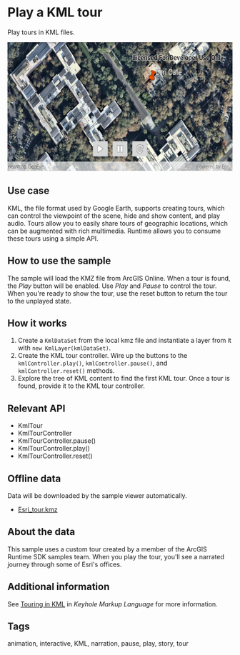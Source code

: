 # Play a KML tour

Play tours in KML files.

![Image of play KML tour](play-a-kml-tour.png)

## Use case

KML, the file format used by Google Earth, supports creating tours, which can control the viewpoint of the scene, hide and show content, and play audio. Tours allow you to easily share tours of geographic locations, which can be augmented with rich multimedia. Runtime allows you to consume these tours using a simple API.

## How to use the sample

The sample will load the KMZ file from ArcGIS Online. When a tour is found, the _Play_ button will be enabled. Use _Play_ and _Pause_ to control the tour. When you're ready to show the tour, use the reset button to return the tour to the unplayed state.

## How it works

1. Create a `KmlDataSet` from the local kmz file and instantiate a layer from it with `new KmlLayer(kmlDataSet)`.  
2. Create the KML tour controller. Wire up the buttons to the `kmlController.play()`, `kmlController.pause()`, and `kmlController.reset()` methods.
3. Explore the tree of KML content to find the first KML tour. Once a tour is found, provide it to the KML tour controller.

## Relevant API

* KmlTour
* KmlTourController
* KmlTourController.pause()
* KmlTourController.play()
* KmlTourController.reset()

## Offline data

Data will be downloaded by the sample viewer automatically.

* [Esri_tour.kmz](https://arcgisruntime.maps.arcgis.com/home/item.html?id=f10b1d37fdd645c9bc9b189fb546307c)

## About the data

This sample uses a custom tour created by a member of the ArcGIS Runtime SDK samples team. When you play the tour, you'll see a narrated journey through some of Esri's offices.

## Additional information

See [Touring in KML](https://developers.google.com/kml/documentation/touring) in *Keyhole Markup Language* for more information.

## Tags

animation, interactive, KML, narration, pause, play, story, tour
